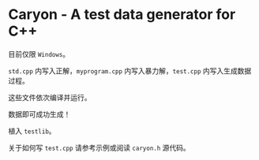 # Caryon - A test data generator for C++

目前仅限 `Windows`。

`std.cpp` 内写入正解，`myprogram.cpp` 内写入暴力解，`test.cpp` 内写入生成数据过程。

这些文件依次编译并运行。

数据即可成功生成！

植入 `testlib`。

关于如何写 `test.cpp` 请参考示例或阅读 `caryon.h` 源代码。
